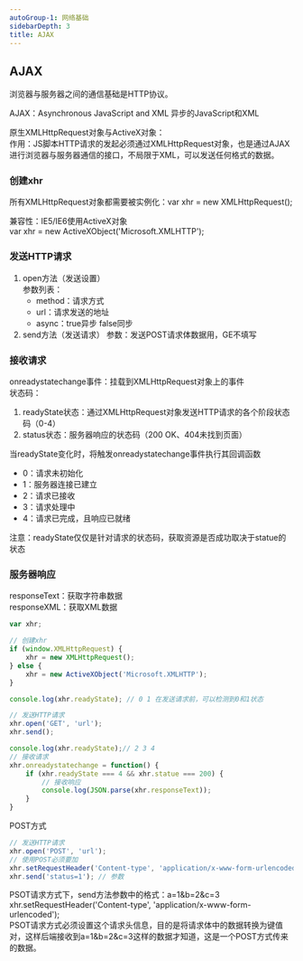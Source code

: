 ```yaml
---
autoGroup-1: 网络基础
sidebarDepth: 3
title: AJAX
---
```


## AJAX
浏览器与服务器之间的通信基础是HTTP协议。

AJAX：Asynchronous JavaScript and XML 异步的JavaScript和XML

原生XMLHttpRequest对象与ActiveX对象：   
作用：JS脚本HTTP请求的发起必须通过XMLHttpRequest对象，也是通过AJAX进行浏览器与服务器通信的接口，不局限于XML，可以发送任何格式的数据。

### 创建xhr
所有XMLHttpRequest对象都需要被实例化：var xhr = new XMLHttpRequest();

兼容性：IE5/IE6使用ActiveX对象   
var xhr = new ActiveXObject('Microsoft.XMLHTTP');


### 发送HTTP请求
1. open方法（发送设置）   
参数列表：    
   - method：请求方式
   - url：请求发送的地址
   - async：true异步 false同步   
2. send方法（发送请求）
参数：发送POST请求体数据用，GE不填写

### 接收请求
onreadystatechange事件：挂载到XMLHttpRequest对象上的事件   
状态码：
1. readyState状态：通过XMLHttpRequest对象发送HTTP请求的各个阶段状态码（0-4）   
2. status状态：服务器响应的状态码（200 OK、404未找到页面）   

当readyState变化时，将触发onreadystatechange事件执行其回调函数  
   - 0：请求未初始化
   - 1：服务器连接已建立
   - 2：请求已接收
   - 3：请求处理中
   - 4：请求已完成，且响应已就绪

注意：readyState仅仅是针对请求的状态码，获取资源是否成功取决于statue的状态


### 服务器响应
responseText：获取字符串数据    
responseXML：获取XML数据

```js
var xhr;

// 创建xhr
if (window.XMLHttpRequest) {
    xhr = new XMLHttpRequest();
} else {
    xhr = new ActiveXObject('Microsoft.XMLHTTP');
}

console.log(xhr.readyState); // 0 1 在发送请求前，可以检测到0和1状态

// 发送HTTP请求
xhr.open('GET', 'url');
xhr.send();

console.log(xhr.readyState);// 2 3 4
// 接收请求
xhr.onreadystatechange = function() {
    if (xhr.readyState === 4 && xhr.statue === 200) {
        // 接收响应
        console.log(JSON.parse(xhr.responseText));
    }
}
```

POST方式
```js
// 发送HTTP请求
xhr.open('POST', 'url');
// 使用POST必须要加
xhr.setRequestHeader('Content-type', 'application/x-www-form-urlencoded');
xhr.send('status=1'); // 参数
```
PSOT请求方式下，send方法参数中的格式：a=1&b=2&c=3  
xhr.setRequestHeader('Content-type', 'application/x-www-form-urlencoded');   
PSOT请求方式必须设置这个请求头信息，目的是将请求体中的数据转换为键值对，这样后端接收到a=1&b=2&c=3这样的数据才知道，这是一个POST方式传来的数据。

